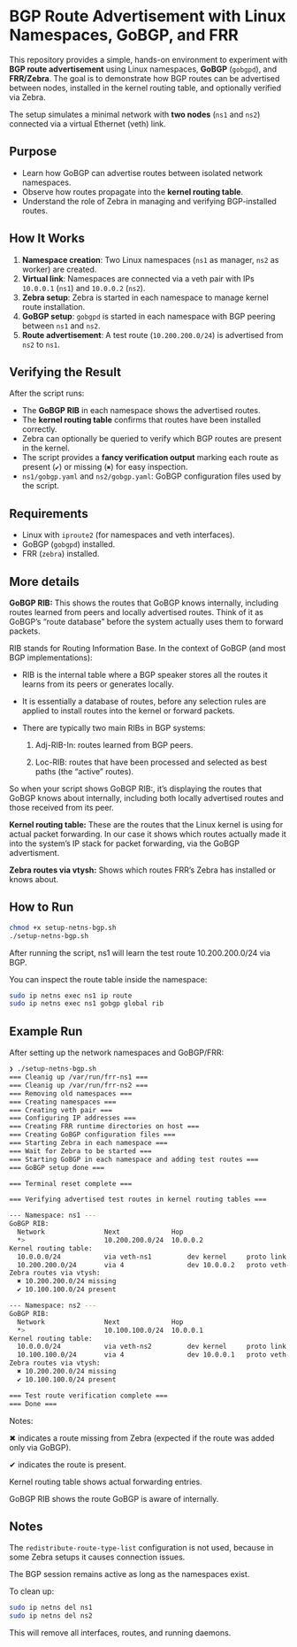 # BGP Route Advertisement with Linux Namespaces, GoBGP, and FRR

This repository provides a simple, hands-on environment to experiment with **BGP route advertisement** using Linux namespaces, **GoBGP** (`gobgpd`), and **FRR/Zebra**. The goal is to demonstrate how BGP routes can be advertised between nodes, installed in the kernel routing table, and optionally verified via Zebra.

The setup simulates a minimal network with **two nodes** (`ns1` and `ns2`) connected via a virtual Ethernet (veth) link.

## Purpose

- Learn how GoBGP can advertise routes between isolated network namespaces.
- Observe how routes propagate into the **kernel routing table**.
- Understand the role of Zebra in managing and verifying BGP-installed routes.

## How It Works

1. **Namespace creation**: Two Linux namespaces (`ns1` as manager, `ns2` as worker) are created.
2. **Virtual link**: Namespaces are connected via a veth pair with IPs `10.0.0.1` (`ns1`) and `10.0.0.2` (`ns2`).
3. **Zebra setup**: Zebra is started in each namespace to manage kernel route installation.
4. **GoBGP setup**: `gobgpd` is started in each namespace with BGP peering between `ns1` and `ns2`.
5. **Route advertisement**: A test route (`10.200.200.0/24`) is advertised from `ns2` to `ns1`.

## Verifying the Result

After the script runs:

- The **GoBGP RIB** in each namespace shows the advertised routes.
- The **kernel routing table** confirms that routes have been installed correctly.
- Zebra can optionally be queried to verify which BGP routes are present in the kernel.
- The script provides a **fancy verification output** marking each route as present (`✔`) or missing (`✖`) for easy inspection.
- `ns1/gobgp.yaml` and `ns2/gobgp.yaml`: GoBGP configuration files used by the script.

## Requirements

- Linux with `iproute2` (for namespaces and veth interfaces).
- GoBGP (`gobgpd`) installed.
- FRR (`zebra`) installed.

## More details

**GoBGP RIB:** This shows the routes that GoBGP knows internally, including
routes learned from peers and locally advertised routes. Think of it as
GoBGP’s “route database” before the system actually uses them to forward packets.

RIB stands for Routing Information Base. In the context of GoBGP (and most
BGP implementations):

  * RIB is the internal table where a BGP speaker stores all the routes it
    learns from its peers or generates locally.

  * It is essentially a database of routes, before any selection rules are
    applied to install routes into the kernel or forward packets.

  * There are typically two main RIBs in BGP systems:

    1. Adj-RIB-In: routes learned from BGP peers.

    2. Loc-RIB: routes that have been processed and selected as best paths
       (the “active” routes).

So when your script shows GoBGP RIB:, it’s displaying the routes that GoBGP
knows about internally, including both locally advertised routes and those
received from its peer.

**Kernel routing table:** These are the routes that the Linux kernel is using
for actual packet forwarding. In our case it shows which routes actually made
it into the system’s IP stack for packet forwarding, via the GoBGP advertisment.

**Zebra routes via vtysh:** Shows which routes FRR’s Zebra has installed or
knows about.

## How to Run

```bash
chmod +x setup-netns-bgp.sh
./setup-netns-bgp.sh
```

After running the script, ns1 will learn the test route 10.200.200.0/24 via BGP.

You can inspect the route table inside the namespace:

```bash
sudo ip netns exec ns1 ip route
sudo ip netns exec ns1 gobgp global rib
```

## Example Run

After setting up the network namespaces and GoBGP/FRR:

```bash
❯ ./setup-netns-bgp.sh
=== Cleanig up /var/run/frr-ns1 ===
=== Cleanig up /var/run/frr-ns2 ===
=== Removing old namespaces ===
=== Creating namespaces ===
=== Creating veth pair ===
=== Configuring IP addresses ===
=== Creating FRR runtime directories on host ===
=== Creating GoBGP configuration files ===
=== Starting Zebra in each namespace ===
=== Wait for Zebra to be started ===
=== Starting GoBGP in each namespace and adding test routes ===
=== GoBGP setup done ===

=== Terminal reset complete ===

=== Verifying advertised test routes in kernel routing tables ===

--- Namespace: ns1 ---
GoBGP RIB:
  Network               Next             Hop
  *>                    10.200.200.0/24  10.0.0.2
Kernel routing table:
  10.0.0.0/24           via veth-ns1         dev kernel     proto link  metric 10.0.0.1
  10.200.200.0/24       via 4                dev 10.0.0.2   proto veth-ns1 metric bgp
Zebra routes via vtysh:
  ✖ 10.200.200.0/24 missing
  ✔ 10.100.100.0/24 present

--- Namespace: ns2 ---
GoBGP RIB:
  Network               Next             Hop
  *>                    10.100.100.0/24  10.0.0.1
Kernel routing table:
  10.0.0.0/24           via veth-ns2         dev kernel     proto link  metric 10.0.0.2
  10.100.100.0/24       via 4                dev 10.0.0.1   proto veth-ns2 metric bgp
Zebra routes via vtysh:
  ✖ 10.200.200.0/24 missing
  ✔ 10.100.100.0/24 present

=== Test route verification complete ===
=== Done ===
```

Notes:

✖ indicates a route missing from Zebra (expected if the route was added only via GoBGP).

✔ indicates the route is present.

Kernel routing table shows actual forwarding entries.

GoBGP RIB shows the route GoBGP is aware of internally.

## Notes

The `redistribute-route-type-list` configuration is not used, because in some
Zebra setups it causes connection issues.

The BGP session remains active as long as the namespaces exist.

To clean up:

```bash
sudo ip netns del ns1
sudo ip netns del ns2
```

This will remove all interfaces, routes, and running daemons.
